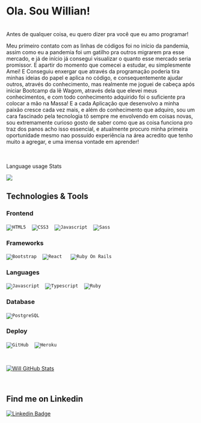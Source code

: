 # Ola. Sou Willian!
<br>
Antes de qualquer coisa, eu quero dizer pra você que eu amo programar!


Meu primeiro contato com as linhas de códigos foi no início da pandemia, assim como eu a pandemia foi um gatilho pra outros migrarem pra esse mercado, e já de início já consegui visualizar o quanto esse mercado seria promissor. E apartir do momento que comecei a estudar, eu simplesmente Amei! E Conseguiu enxergar que através da programação poderia tira minhas ideias do papel e aplica no código, e consequentemente ajudar outros, através do conhecimento, mas realmente me joguei de cabeça após iniciar Bootcamp da lê Wagom, através dela que elevei meus conhecimentos, e com todo conhecimento adquirido foi o suficiente pra colocar a mão na Massa! E a cada Aplicação que desenvolvo a minha paixão cresce cada vez mais, e além do conhecimento que adquiro, sou um cara fascinado pela tecnologia tô sempre me envolvendo em coisas novas, sou extremamente curioso gosto de saber como que as coisa funciona pro traz dos panos acho isso essencial, e atualmente procuro minha primeira oportunidade mesmo nao possuído experiência na área acredito que tenho muito a agregar, e uma imensa vontade em aprender!
  
  <br><br>
   Language usage Stats
   
  <a href="https://github.com/GotWill">
    <img align="center" src="https://github-readme-stats.vercel.app/api/top-langs/?username=GotWill&hide=html&layout=compact&langs_count=10" /> 
  </a>
  <br>
</p>

<h2 align="left">Technologies & Tools</h2>


### Frontend

<code>![HTML5](https://img.shields.io/badge/HTML-239120?style=for-the-badge&logo=html5&logoColor=white)</code> &nbsp;&nbsp;
<code>![CSS3](https://img.shields.io/badge/CSS3-1572B6?style=for-the-badge&logo=css3&logoColor=white)</code> &nbsp;&nbsp;
<code>![Javascript](https://img.shields.io/badge/JavaScript-323330?style=for-the-badge&logo=javascript&logoColor=F7DF1E)</code> &nbsp;&nbsp;
<code>![Sass](https://img.shields.io/badge/Sass-CC6699?style=for-the-badge&logo=sass&logoColor=white)</code> &nbsp;&nbsp;


### Frameworks

<code>![Bootstrap](https://img.shields.io/badge/Bootstrap-563D7C?style=for-the-badge&logo=bootstrap&logoColor=white)</code> &nbsp;&nbsp;
<code>![React](https://img.shields.io/badge/React-20232A?style=for-the-badge&logo=react&logoColor=61DAFB) </code> &nbsp;&nbsp;
<code>![Ruby On Rails](https://img.shields.io/badge/Ruby_on_Rails-CC0000?style=for-the-badge&logo=ruby-on-rails&logoColor=white)</code> &nbsp;&nbsp;

### Languages

<code>![Javascript](https://img.shields.io/badge/JavaScript-F7DF1E?style=for-the-badge&logo=javascript&logoColor=black)</code> &nbsp;&nbsp;
<code>![Typescript](https://img.shields.io/badge/TypeScript-007ACC?style=for-the-badge&logo=typescript&logoColor=white)</code>  &nbsp;&nbsp;
<code>![Ruby](https://img.shields.io/badge/Ruby-CC342D?style=for-the-badge&logo=ruby&logoColor=white)</code> &nbsp;&nbsp;

### Database

<code>![PostgreSQL](https://img.shields.io/badge/PostgreSQL-316192?style=for-the-badge&logo=postgresql&logoColor=white)</code> &nbsp;&nbsp;

### Deploy

<code>![GitHub](https://img.shields.io/badge/GitHub-100000?style=for-the-badge&logo=github&logoColor=white)</code> &nbsp;&nbsp;
<code>![Heroku](https://img.shields.io/badge/Heroku-430098?style=for-the-badge&logo=heroku&logoColor=white)</code> &nbsp;&nbsp;

<br>
<p>
 <a href="https://github.com/GotWill">
    <img align="center" src="https://github-readme-stats.vercel.app/api?username=GotWill&show_icons=true&line_height=27&count_private=true&&theme=vision-friendly-dark" alt="Will GitHub Stats" />
  </a>
 </p>
<br>

## Find me on Linkedin

[![Linkedin Badge](https://img.shields.io/badge/-LinkedIn-blue?style=flat-square&logo=Linkedin&logoColor=white&link=https://www.linkedin.com/in/felipefialho)](https://www.linkedin.com/in/willian-pereira-58379a203)


